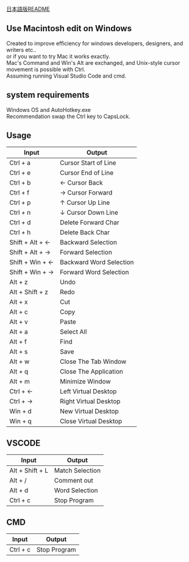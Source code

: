 [日本語版README](https://github.com/su-pull/Use-Macintosh-edit-on-Windows/blob/main/README-ja.md)

## Use Macintosh edit on Windows
Created to improve efficiency for windows developers, designers, and writers etc..  
or if you want to try Mac it works exactly.  
Mac's Command and Win's Alt are exchanged, and Unix-style cursor movement is possible with Ctrl.  
Assuming running Visual Studio Code and cmd.

## system requirements
Windows OS and AutoHotkey.exe  
Recommendation swap the Ctrl key to CapsLock.

## Usage

| Input  | Output |
| ------------- | ------------- |
| Ctrl + a  | Cursor Start of Line |
| Ctrl + e  | Cursor End of Line |
| Ctrl + b  | ← Cursor Back |
| Ctrl + f  | → Cursor Forward|
| Ctrl + p  | ↑ Cursor Up Line |
| Ctrl + n  | ↓ Cursor Down Line |
| Ctrl + d  | Delete Forward  Char |
| Ctrl + h  | Delete Back Char |
| Shift + Alt + ←  | Backward Selection |
| Shift + Alt + → | Forward Selection |
| Shift + Win + ←  | Backward Word Selection |
| Shift + Win + → | Forward Word Selection |
| Alt + z | Undo |
| Alt + Shift + z | Redo |
| Alt + x | Cut |
| Alt + c | Copy |
| Alt + v | Paste |
| Alt + a | Select All  |
| Alt + f | Find |
| Alt + s | Save |
| Alt + w | Close The Tab Window |
| Alt + q | Close The Application |
| Alt + m | Minimize Window |
| Ctrl + ← | Left Virtual Desktop |
| Ctrl + → | Right Virtual Desktop |
| Win + d | New Virtual Desktop |
| Win + q | Close Virtual Desktop |


## VSCODE
| Input  | Output |
| ------------- | ------------- |
| Alt + Shift + L | Match Selection |
| Alt + / |  Comment out |
| Alt + d |  Word Selection |
| Ctrl + c |  Stop Program |

## CMD
| Input  | Output |
| ------------- | ------------- |
| Ctrl + c |  Stop Program |
